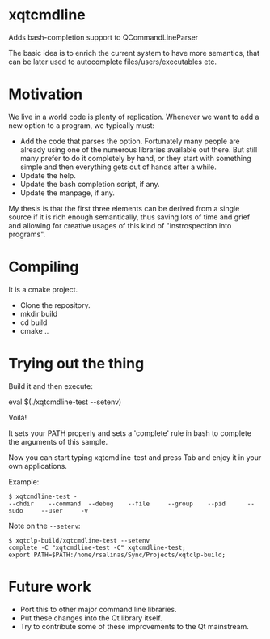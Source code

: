 # xqtcmdline

Adds bash-completion support to QCommandLineParser

The basic idea is to enrich the current system to have more semantics, that can be later used to autocomplete files/users/executables etc.

# Motivation

We live in a world code is plenty of replication.  Whenever we want to add a new option to a program, we typically must:

 * Add the code that parses the option.  Fortunately many people are already using one of the numerous libraries available out there. But still many prefer to do it completely by hand, or they start with something simple and then everything gets out of hands after a while.
 * Update the help. 
 * Update the bash completion script, if any. 
 * Update the manpage, if any.
  
 My thesis is that the first three elements can be derived from a single source if it is rich enough semantically, thus saving lots of time and grief and allowing for creative usages of this kind of "instrospection into programs".


# Compiling

It is a cmake project.

 * Clone the repository.
 * mkdir build
 * cd build
 * cmake ..

# Trying out the thing

Build it and then execute:

eval $(./xqtcmdline-test --setenv)

Voilà! 

It sets your PATH properly and sets a 'complete' rule in bash to complete the arguments of this sample.

Now you can start typing xqtcmdline-test and press Tab and enjoy it in your own applications. 

Example: 

```
$ xqtcmdline-test -
--chdir    --command  --debug    --file     --group    --pid      --sudo     --user     -v  
```

Note on the `--setenv`: 
```
$ xqtclp-build/xqtcmdline-test --setenv
complete -C "xqtcmdline-test -C" xqtcmdline-test;
export PATH=$PATH:/home/rsalinas/Sync/Projects/xqtclp-build;
```

# Future work

 * Port this to other major command line libraries.
 * Put these changes into the Qt library itself.
 * Try to contribute some of these improvements to the Qt mainstream. 

